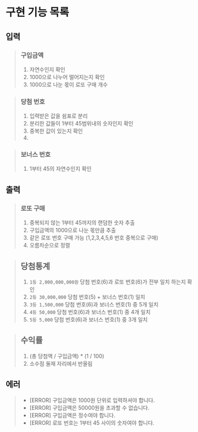 # 구현 기능 목록

## 입력 

> ### 구입금액 
> 1. 자연수인지 확인
> 2. 1000으로 나누어 떨어지는지 확인
> 3. 1000으로 나눈 몫이 로또 구매 개수
>

> ### 당첨 번호
> 1. 입력받은 값을 쉼표로 분리
> 2. 분리한 값들이 1부터 45범위내의 숫자인지 확인
> 3. 중복한 값이 있는지 확인
> 4. 

> ### 보너스 번호
> 1. 1부터 45의 자연수인지 확인
> 
 
## 출력
> ### 로또 구매
> 1. 중복되지 않는 1부터 45까지의 랜덤한 숫자 추출
> 2. 구입금액의 1000으로 나눈 몫만큼 추출
> 3. 같은 로또 번호 구매 가능 (1,2,3,4,5,6 번호 중복으로 구매)
> 4. 오름차순으로 정렬
> 

> ## 당첨통계
> 1. `1등 2,000,000,000원` 당첨 번호(6)과 로또 번호(6)가 전부 일치 하는지 확인 
> 2. `2등 30,000,000` 당첨 번호(5) + 보너스 번호(1) 일치
> 3. `3등 1,500,000` 당첨 번호(6)과 보너스 번호(1) 중 5개 일치
> 4. `4등 50,000` 당첨 번호(6)과 보너스 번호(1) 중 4개 일치
> 5. `5등 5,000` 당첨 번호(6)과 보너스 번호(1) 중 3개 일치


> ## 수익률
> 1. (총 당첨액 / 구입금액) * (1 / 100)
> 2. 소수점 둘재 자리에서 반올림 

## 에러
> * [ERROR] 구입금액은 1000원 단위로 입력하셔야 합니다.
> * [ERROR] 구입금액은 50000원을 초과할 수 없습니다. 
> * [ERROR] 구입금액은 정수여야 합니다.
> * [ERROR] 로또 번호는 1부터 45 사이의 숫자여야 합니다.